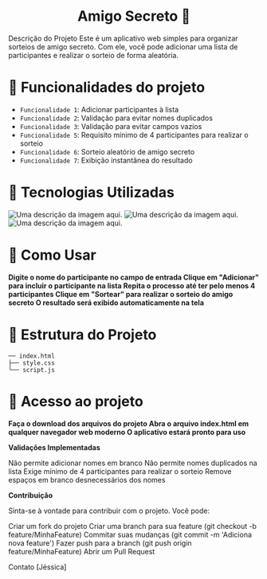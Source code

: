 <h1 align="center"> Amigo Secreto 🎁 </h1>

Descrição do Projeto
Este é um aplicativo web simples para organizar sorteios de amigo secreto. Com ele, você pode adicionar uma lista de participantes e realizar o sorteio de forma aleatória.


# :hammer: Funcionalidades do projeto

- `Funcionalidade 1`: Adicionar participantes à lista
- `Funcionalidade 2`: Validação para evitar nomes duplicados
- `Funcionalidade 3`: Validação para evitar campos vazios
- `Funcionalidade 5`: Requisito mínimo de 4 participantes para realizar o sorteio
-  `Funcionalidade 6`: Sorteio aleatório de amigo secreto
- `Funcionalidade 7`: Exibição instantânea do resultado




# 📁 Tecnologias Utilizadas




![Uma descrição da imagem aqui.](https://img.icons8.com/?size=100&id=20909&format=png&color=000000)
![Uma descrição da imagem aqui.](https://img.icons8.com/?size=100&id=108784&format=png&color=000000)
![Uma descrição da imagem aqui.](https://img.icons8.com/?size=100&id=7gdY5qNXaKC0&format=png&color=000000)




# 📁 Como Usar

**Digite o nome do participante no campo de entrada
Clique em "Adicionar" para incluir o participante na lista
Repita o processo até ter pelo menos 4 participantes
Clique em "Sortear" para realizar o sorteio do amigo secreto
O resultado será exibido automaticamente na tela**

# 📁 Estrutura do Projeto

    ── index.html
    ├── style.css
    └── script.js

# 📁 Acesso ao projeto

**Faça o download dos arquivos do projeto
Abra o arquivo index.html em qualquer navegador web moderno
O aplicativo estará pronto para uso**


**Validações Implementadas**

Não permite adicionar nomes em branco
Não permite nomes duplicados na lista
Exige mínimo de 4 participantes para realizar o sorteio
Remove espaços em branco desnecessários dos nomes

**Contribuição**

Sinta-se à vontade para contribuir com o projeto. Você pode:

Criar um fork do projeto
Criar uma branch para sua feature (git checkout -b feature/MinhaFeature)
Commitar suas mudanças (git commit -m 'Adiciona nova feature')
Fazer push para a branch (git push origin feature/MinhaFeature)
Abrir um Pull Request

Contato
[Jéssica] 
